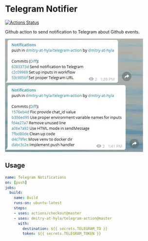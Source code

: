 # Telegram Notifier

[![Actions Status](https://github.com/dmitry-at-hyla/telegram-action/workflows/Notify/badge.svg)](https://github.com/dmitry-at-hyla/telegram-action/actions)

Github action to send notification to Telegram about Github events.

![](images/push-notifications.jpg)

## Usage

```yml
name: Telegram Notifications
on: [push]
jobs:
  build:
    name: Build
    runs-on: ubuntu-latest
    steps:
    - uses: actions/checkout@master
    - uses: dmitry-at-hyla/telegram-action@master
      with:
        destination: ${{ secrets.TELEGRAM_TO }}
        token: ${{ secrets.TELEGRAM_TOKEN }}
```
